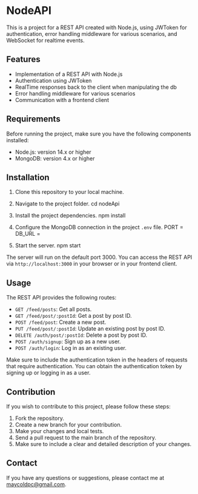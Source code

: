 # NodeAPI

This is a project for a REST API created with Node.js, using JWToken for authentication, error handling middleware for various scenarios, and WebSocket for realtime events.

## Features

- Implementation of a REST API with Node.js
- Authentication using JWToken
- RealTime responses back to the client when manipulating the db
- Error handling middleware for various scenarios
- Communication with a frontend client

## Requirements

Before running the project, make sure you have the following components installed:

- Node.js: version 14.x or higher
- MongoDB: version 4.x or higher

## Installation

1. Clone this repository to your local machine.
2. Navigate to the project folder.
cd nodeApi

3. Install the project dependencies.
npm install

4. Configure the MongoDB connection in the project `.env` file.
PORT = 
DB_URL = 

5. Start the server.
npm start

The server will run on the default port 3000. You can access the REST API via `http://localhost:3000` in your browser or in your frontend client.

## Usage

The REST API provides the following routes:

- `GET /feed/posts`: Get all posts.
- `GET /feed/post/:postId`: Get a post by post ID.
- `POST /feed/post`: Create a new post.
- `PUT /feed/post/:postId`: Update an existing post by post ID.
- `DELETE /auth/post/:postId`: Delete a post by post ID.
- `POST /auth/signup`: Sign up as a new user.
- `POST /auth/login`: Log in as an existing user.

Make sure to include the authentication token in the headers of requests that require authentication. You can obtain the authentication token by signing up or logging in as a user.

## Contribution

If you wish to contribute to this project, please follow these steps:

1. Fork the repository.
2. Create a new branch for your contribution.
3. Make your changes and local tests.
4. Send a pull request to the main branch of the repository.
5. Make sure to include a clear and detailed description of your changes.

## Contact

If you have any questions or suggestions, please contact me at [maycoldpc@gmail.com](mailto:maycoldpc@gmail.com).
